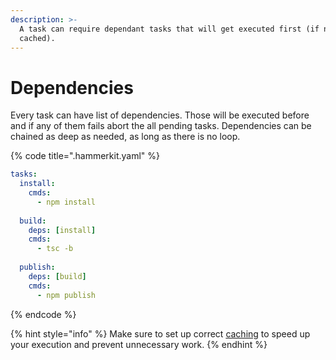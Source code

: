 ```yaml
---
description: >-
  A task can require dependant tasks that will get executed first (if not
  cached).
---
```


# Dependencies

Every task can have list of dependencies. Those will be executed before and if any of them fails abort the all pending tasks. Dependencies can be chained as deep as needed, as long as there is no loop.&#x20;

{% code title=".hammerkit.yaml" %}
```yaml
tasks:
  install:
    cmds:
      - npm install
      
  build:
    deps: [install]
    cmds:
      - tsc -b
  
  publish:
    deps: [build]
    cmds:
      - npm publish
```
{% endcode %}

{% hint style="info" %}
Make sure to set up correct [caching](caching.md) to speed up your execution and prevent unnecessary work.
{% endhint %}
